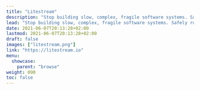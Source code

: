 ```yaml
---
title: "Litestream"
description: "Stop building slow, complex, fragile software systems. Safely run your application on a single server."
lead: "Stop building slow, complex, fragile software systems. Safely run your application on a single server."
date: 2021-06-07T20:13:28+02:00
lastmod: 2021-06-07T20:13:28+02:00
draft: false
images: ["litestream.png"]
link: "https://litestream.io"
menu:
  showcase:
    parent: "browse"
weight: 090
toc: false
---
```

